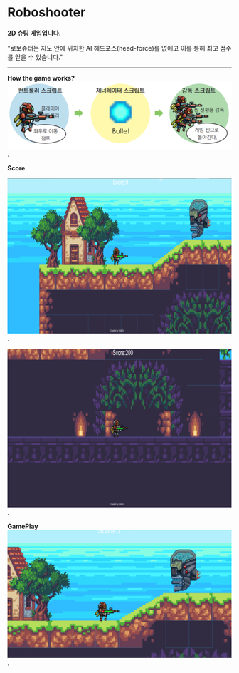 # Roboshooter
**2D 슈팅 게임입니다.**

"로보슈터는 지도 안에 위치한 AI 헤드포스(head-force)를 없애고 이를 통해 최고 점수를 얻을 수 있습니다."

---

**How the game works?**
![System](./srcr/system.png).

**Score**

![Start](./srcr/scenario1.png).

![End](./srcr/scenario2.png).

**GamePlay**
![gameplay](./srcr/roboshooter.png).



